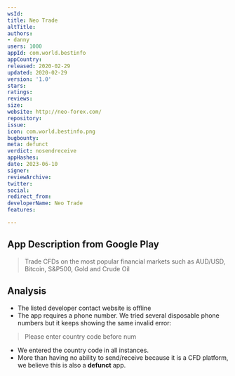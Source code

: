 ```yaml
---
wsId: 
title: Neo Trade
altTitle: 
authors:
- danny
users: 1000
appId: com.world.bestinfo
appCountry: 
released: 2020-02-29
updated: 2020-02-29
version: '1.0'
stars: 
ratings: 
reviews: 
size: 
website: http://neo-forex.com/
repository: 
issue: 
icon: com.world.bestinfo.png
bugbounty: 
meta: defunct
verdict: nosendreceive
appHashes: 
date: 2023-06-10
signer: 
reviewArchive: 
twitter: 
social: 
redirect_from: 
developerName: Neo Trade
features: 

---
```


## App Description from Google Play

> Trade CFDs on the most popular financial markets such as AUD/USD, Bitcoin, S&P500, Gold and Crude Oil 

## Analysis 

- The listed developer contact website is offline 
- The app requires a phone number. We tried several disposable phone numbers but it keeps showing the same invalid error: 

> Please enter country code before num 

- We entered the country code in all instances. 
- More than having no ability to send/receive because it is a CFD platform, we believe this is also a **defunct** app.
